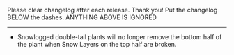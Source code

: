 Please clear changelog after each release.
Thank you!
Put the changelog BELOW the dashes. ANYTHING ABOVE IS IGNORED

-----------------
- Snowlogged double-tall plants will no longer remove the bottom half of the plant when Snow Layers on the top half are broken.

